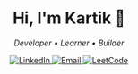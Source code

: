 <h1 align="center">Hi, I'm Kartik 👋</h1>
<p align="center">
  <em>Developer • Learner • Builder</em>
</p>

<p align="center">
  <a href="https://www.linkedin.com/in/kartik-suchak-b856b92a1/">
    <img alt="LinkedIn" src="https://img.shields.io/badge/LinkedIn-connect-0A66C2?logo=linkedin&logoColor=white">
  </a>
  <a href="mailto:kartiksuchak05@gmail.com">
    <img alt="Email" src="https://img.shields.io/badge/Email-say%20hi!-red?logo=gmail&logoColor=white">
  </a>
  <a href="https://leetcode.com/u/kartik46/">
    <img alt="LeetCode" src="https://img.shields.io/badge/LeetCode-Profile-orange?logo=leetcode&logoColor=white">
  </a>
</p>

 
